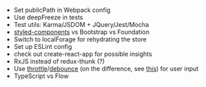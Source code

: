 - Set publicPath in Webpack config 
- Use deepFreeze in tests
- Test utils: Karma/JSDOM + JQuery/Jest/Mocha
- [styled-components](https://habrahabr.ru/company/everydaytools/blog/321804/) vs Bootstrap vs Foundation
- Switch to localForage for rehydrating the store
- Set up ESLint config
- check out create-react-app for possible insights
- RxJS instead of redux-thunk (?)
- Use [throttle](https://github.com/Reactive-Extensions/RxJS/blob/master/doc/api/core/operators/throttle.md)/[debounce](https://github.com/Reactive-Extensions/RxJS/blob/master/doc/api/core/operators/debounce.md) 
(on the difference, see [this](https://css-tricks.com/the-difference-between-throttling-and-debouncing/)) 
for user input 
- TypeScript vs Flow
